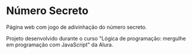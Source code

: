 # Número Secreto

Página web com jogo de adivinhação do número secreto.

Projeto desenvolvido durante o curso "Lógica de programação: mergulhe em programação com JavaScript" da Alura.
